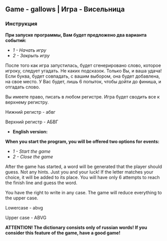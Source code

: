 ## Game - gallows | Игра - Висельница
### Инструкция
**При запуске программы, Вам будет предложено два варианта событий:**
- *1 - Начать игру*
- *2 - Закрыть игру*

После того как игра запустилась, будет сгенерировано слово, которое игроку, следует угадать.
Не каких подсказок. Только Вы, и ваша удача! 
Если буква, будет совпадать, с вашим выбором, она будет добавлена, на свое место.
У Вас будет, лишь 6 попыток, чтобы дойти до финиша, и отгадать слово.

Вы имеете право, писать в любом регистре. Игра будет сводить все к верхнему регистру.

Нижний регистр - абвг

Верхний регистр - АБВГ

- **English version:**

**When you start the program, you will be offered two options for events:**
- *1 - Start the game*
- *2 - Close the game*

After the game has started, a word will be generated that the player should guess.
Not any hints. Just you and your luck!
If the letter matches your choice, it will be added to its place.
You will have only 6 attempts to reach the finish line and guess the word.

You have the right to write in any case. The game will reduce everything to the upper case.

Lowercase - abvg

Upper case - ABVG

**ATTENTION! The dictionary consists only of russian words! If you consider this feature of the game, have a good game!**